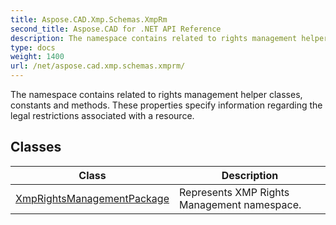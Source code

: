 ```yaml
---
title: Aspose.CAD.Xmp.Schemas.XmpRm
second_title: Aspose.CAD for .NET API Reference
description: The namespace contains related to rights management helper classes constants and methods. These properties specify information regarding the legal restrictions associated with a resource
type: docs
weight: 1400
url: /net/aspose.cad.xmp.schemas.xmprm/
---
```

The namespace contains related to rights management helper classes, constants and methods. These properties specify information regarding the legal restrictions associated with a resource.

## Classes

| Class | Description |
| --- | --- |
| [XmpRightsManagementPackage](./xmprightsmanagementpackage/) | Represents XMP Rights Management namespace. |


